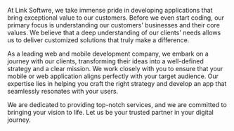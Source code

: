 At Link Softwre, we take immense pride in developing applications that bring exceptional value to our customers. Before we even start coding, our primary focus is understanding our customers' businesses and their core values. We believe that a deep understanding of our clients' needs allows us to deliver customized solutions that truly make a difference.

As a leading web and mobile development company, we embark on a journey with our clients, transforming their ideas into a well-defined strategy and a clear mission. We work closely with you to ensure that your mobile or web application aligns perfectly with your target audience. Our expertise lies in helping you craft the right strategy and develop an app that seamlessly resonates with your users.

We are dedicated to providing top-notch services, and we are committed to bringing your vision to life. Let us be your trusted partner in your digital journey.
